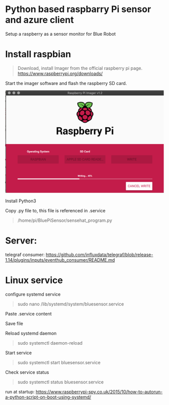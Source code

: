 # Python based raspbarry Pi sensor and azure client

Setup a raspberry as a sensor monitor for Blue Robot

# Install raspbian

> Download, install Imager from the official raspberry pi page.
<https://www.raspberrypi.org/downloads/>

Start the imager software and flash the raspberry SD card.


![alt text](images/imager.png "Imager screenshot")

Install Python3

Copy .py file to, this file is referenced in .service

> /home/pi/BluePiSensor/sensehat_program.py

# Server:

telegraf consumer:
https://github.com/influxdata/telegraf/blob/release-1.14/plugins/inputs/eventhub_consumer/README.md


# Linux service



configure systemd service

> sudo nano /lib/systemd/system/bluesensor.service

Paste .service content

Save file

Reload systemd daemon

> sudo systemctl daemon-reload

Start service

> sudo systemctl start bluesensor.service

Check service status 

> sudo systemctl status bluesensor.service


run at startup:
https://www.raspberrypi-spy.co.uk/2015/10/how-to-autorun-a-python-script-on-boot-using-systemd/
